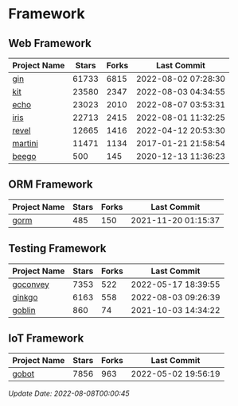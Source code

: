 # Framework

## Web Framework
| Project Name | Stars | Forks | Last Commit |
| ------------ | ----- | ----- | ----------- |
| [gin](https://github.com/gin-gonic/gin) | 61733 | 6815 | 2022-08-02 07:28:30 |
| [kit](https://github.com/go-kit/kit) | 23580 | 2347 | 2022-08-03 04:34:55 |
| [echo](https://github.com/labstack/echo) | 23023 | 2010 | 2022-08-07 03:53:31 |
| [iris](https://github.com/kataras/iris) | 22713 | 2415 | 2022-08-01 11:32:25 |
| [revel](https://github.com/revel/revel) | 12665 | 1416 | 2022-04-12 20:53:30 |
| [martini](https://github.com/go-martini/martini) | 11471 | 1134 | 2017-01-21 21:58:54 |
| [beego](https://github.com/astaxie/beego) | 500 | 145 | 2020-12-13 11:36:23 |

## ORM Framework
| Project Name | Stars | Forks | Last Commit |
| ------------ | ----- | ----- | ----------- |
| [gorm](https://github.com/jinzhu/gorm) | 485 | 150 | 2021-11-20 01:15:37 |

## Testing Framework
| Project Name | Stars | Forks | Last Commit |
| ------------ | ----- | ----- | ----------- |
| [goconvey](https://github.com/smartystreets/goconvey) | 7353 | 522 | 2022-05-17 18:39:55 |
| [ginkgo](https://github.com/onsi/ginkgo) | 6163 | 558 | 2022-08-03 09:26:39 |
| [goblin](https://github.com/franela/goblin) | 860 | 74 | 2021-10-03 14:34:22 |

## IoT Framework
| Project Name | Stars | Forks | Last Commit |
| ------------ | ----- | ----- | ----------- |
| [gobot](https://github.com/hybridgroup/gobot) | 7856 | 963 | 2022-05-02 19:56:19 |

*Update Date: 2022-08-08T00:00:45*